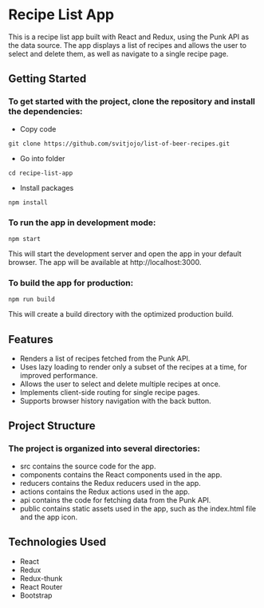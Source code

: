 # Recipe List App
This is a recipe list app built with React and Redux, using the Punk API as the data source. The app displays a list of recipes and allows the user to select and delete them, as well as navigate to a single recipe page.

## Getting Started
### To get started with the project, clone the repository and install the dependencies:

- Copy code
```
git clone https://github.com/svitjojo/list-of-beer-recipes.git
```
- Go into folder
```
cd recipe-list-app
```
- Install packages
```
npm install
```

### To run the app in development mode:

```
npm start
```
This will start the development server and open the app in your default browser. The app will be available at http://localhost:3000.

### To build the app for production:

```
npm run build
```
This will create a build directory with the optimized production build.

## Features
- Renders a list of recipes fetched from the Punk API.
- Uses lazy loading to render only a subset of the recipes at a time, for improved performance.
- Allows the user to select and delete multiple recipes at once.
- Implements client-side routing for single recipe pages.
- Supports browser history navigation with the back button.

## Project Structure
### The project is organized into several directories:

- src contains the source code for the app.
- components contains the React components used in the app.
- reducers contains the Redux reducers used in the app.
- actions contains the Redux actions used in the app.
- api contains the code for fetching data from the Punk API.
- public contains static assets used in the app, such as the index.html file and the app icon.

## Technologies Used
- React
- Redux
- Redux-thunk
- React Router
- Bootstrap
